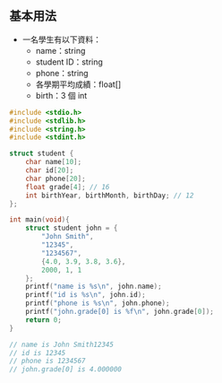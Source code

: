 ## 基本用法

-   一名學生有以下資料：
    -   name：string
    -   student ID：string
    -   phone：string
    -   各學期平均成績：float[]
    -   birth：3 個 int

```c
#include <stdio.h>
#include <stdlib.h>
#include <string.h>
#include <stdint.h>

struct student {
    char name[10];
    char id[20];
    char phone[20];
    float grade[4]; // 16
    int birthYear, birthMonth, birthDay; // 12
};

int main(void){
    struct student john = {
        "John Smith",
        "12345",
        "1234567",
        {4.0, 3.9, 3.8, 3.6},
        2000, 1, 1
    };
    printf("name is %s\n", john.name);
    printf("id is %s\n", john.id);
    printf("phone is %s\n", john.phone);
    printf("john.grade[0] is %f\n", john.grade[0]);
    return 0;
}

// name is John Smith12345
// id is 12345
// phone is 1234567
// john.grade[0] is 4.000000
```
